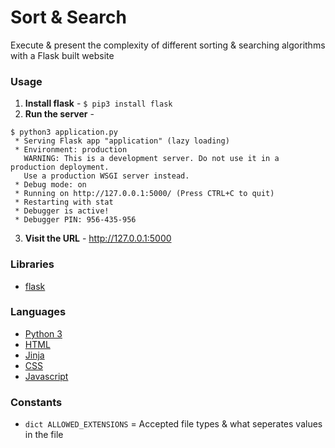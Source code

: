 # Sort &amp; Search

Execute &amp; present the complexity of different sorting &amp; searching algorithms with a Flask built website

### Usage
1. **Install flask** - `$ pip3 install flask`
2. **Run the server** -
```
$ python3 application.py
 * Serving Flask app "application" (lazy loading)
 * Environment: production
   WARNING: This is a development server. Do not use it in a production deployment.
   Use a production WSGI server instead.
 * Debug mode: on
 * Running on http://127.0.0.1:5000/ (Press CTRL+C to quit)
 * Restarting with stat
 * Debugger is active!
 * Debugger PIN: 956-435-956
```
3. **Visit the URL** - http://127.0.0.1:5000


### Libraries
- [flask](http://flask.pocoo.org/)

### Languages
- [Python 3](https://www.python.org/downloads/release)
- [HTML](https://en.wikipedia.org/wiki/HTML)
- [Jinja](http://jinja.pocoo.org/)
- [CSS](https://en.wikipedia.org/wiki/Cascading_Style_Sheets)
- [Javascript](https://www.javascript.com/)


### Constants
- `dict ALLOWED_EXTENSIONS` = Accepted file types & what seperates values in the file
